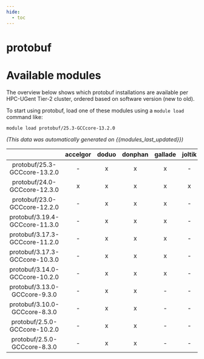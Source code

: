 ```yaml
---
hide:
  - toc
---
```


protobuf
========

# Available modules


The overview below shows which protobuf installations are available per HPC-UGent Tier-2 cluster, ordered based on software version (new to old).

To start using protobuf, load one of these modules using a `module load` command like:

```shell
module load protobuf/25.3-GCCcore-13.2.0
```

*(This data was automatically generated on {{modules_last_updated}})*  

| |accelgor|doduo|donphan|gallade|joltik|shinx|skitty|
| :---: | :---: | :---: | :---: | :---: | :---: | :---: | :---: |
|protobuf/25.3-GCCcore-13.2.0|-|x|x|x|-|x|x|
|protobuf/24.0-GCCcore-12.3.0|x|x|x|x|x|x|x|
|protobuf/23.0-GCCcore-12.2.0|-|x|x|x|-|x|-|
|protobuf/3.19.4-GCCcore-11.3.0|-|x|x|x|-|x|-|
|protobuf/3.17.3-GCCcore-11.2.0|-|x|x|x|-|-|-|
|protobuf/3.17.3-GCCcore-10.3.0|-|x|x|x|-|-|-|
|protobuf/3.14.0-GCCcore-10.2.0|-|x|x|x|-|-|-|
|protobuf/3.13.0-GCCcore-9.3.0|-|x|x|-|-|-|-|
|protobuf/3.10.0-GCCcore-8.3.0|-|x|x|-|-|-|-|
|protobuf/2.5.0-GCCcore-10.2.0|-|x|x|-|-|-|-|
|protobuf/2.5.0-GCCcore-8.3.0|-|x|x|-|-|-|-|
